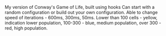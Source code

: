 My version of Conway's Game of Life, built using hooks
Can start with a random configuration or build out your own configuration.
Able to change speed of iterations - 600ms, 300ms, 50ms. 
Lower than 100 cells - yellow, indication lower population, 100-300 - blue, medium population,
over 300 - red, high population. 
